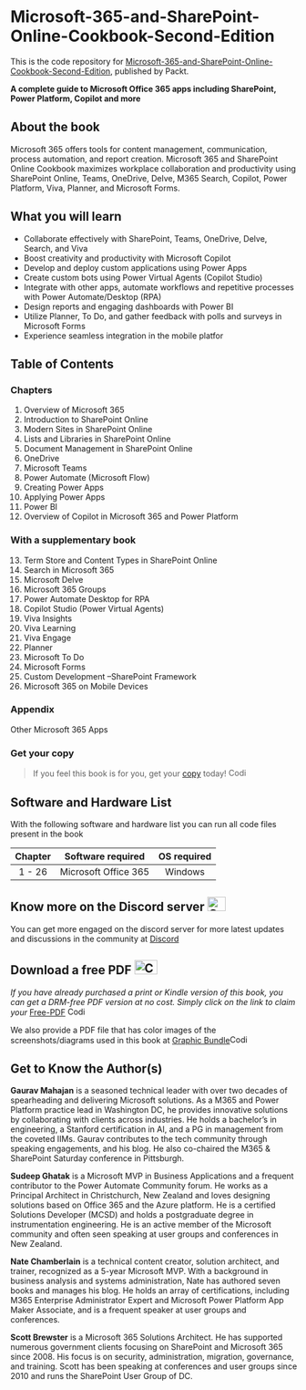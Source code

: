 # Microsoft-365-and-SharePoint-Online-Cookbook-Second-Edition

This is the code repository for [Microsoft-365-and-SharePoint-Online-Cookbook-Second-Edition](https://www.amazon.in/Microsoft-Office-SharePoint-Online-Cookbook/dp/1803243171/), published by Packt.

**A complete guide to Microsoft Office 365 apps including SharePoint, Power Platform, Copilot and more**

## About the book
Microsoft 365 offers tools for content management, communication, process automation, and report creation. Microsoft 365 and SharePoint Online Cookbook maximizes workplace collaboration and productivity using SharePoint Online, Teams, OneDrive, Delve, M365 Search, Copilot, Power Platform, Viva, Planner, and Microsoft Forms.

## What you will learn

- Collaborate effectively with SharePoint, Teams, OneDrive, Delve, Search, and Viva
- Boost creativity and productivity with Microsoft Copilot
- Develop and deploy custom applications using Power Apps
- Create custom bots using Power Virtual Agents (Copilot Studio)
- Integrate with other apps, automate workflows and repetitive processes with Power Automate/Desktop (RPA)
- Design reports and engaging dashboards with Power BI
- Utilize Planner, To Do, and gather feedback with polls and surveys in Microsoft Forms
- Experience seamless integration in the mobile platfor


## Table of Contents
### Chapters
1. Overview of Microsoft 365
2. Introduction to SharePoint Online
3. Modern Sites in SharePoint Online
4. Lists and Libraries in SharePoint Online
5. Document Management in SharePoint Online
6. OneDrive
7. Microsoft Teams
8. Power Automate (Microsoft Flow)
9. Creating Power Apps
10. Applying Power Apps
11. Power BI
12. Overview of Copilot in Microsoft 365 and Power Platform

### With a supplementary book
13. Term Store and Content Types in SharePoint Online
14. Search in Microsoft 365
15. Microsoft Delve
16. Microsoft 365 Groups
17. Power Automate Desktop for RPA
18. Copilot Studio (Power Virtual Agents)
19. Viva Insights
20. Viva Learning
21. Viva Engage
22. Planner
23. Microsoft To Do
24. Microsoft Forms
25. Custom Development –SharePoint Framework
26. Microsoft 365 on Mobile Devices

### Appendix
Other Microsoft 365 Apps


### Get your copy
> If you feel this book is for you, get your [copy](https://www.amazon.in/Microsoft-Office-SharePoint-Online-Cookbook-ebook/dp/B0B3DV8Y93/) today! <img alt="Coding" height="15" width="35"  src="https://media.tenor.com/ex_HDD_k5P8AAAAi/habbo-habbohotel.gif">

## Software and Hardware List
With the following software and hardware list you can run all code files present in the book

| Chapter | Software required   |  OS required    |
| :---:  | :---: | :---: |
| 1 - 26 | Microsoft Office 365  |   Windows  |

## Know more on the Discord server <img alt="Coding" height="25" width="32"  src="https://cliply.co/wp-content/uploads/2021/08/372108630_DISCORD_LOGO_400.gif">

You can get more engaged on the discord server for more latest updates and discussions in the community at [Discord](https://packt.link/powerusers) 

## Download a free PDF <img alt="Coding" height="25" width="40" src="https://emergency.com.au/wp-content/uploads/2021/03/free.gif">

_If you have already purchased a print or Kindle version of this book, you can get a DRM-free PDF version at no cost. Simply click on the link to claim your_
[Free-PDF](https://packt.link/free-ebook/9781803243177) <img alt="Coding" height="15" width="35"  src="https://media.tenor.com/ex_HDD_k5P8AAAAi/habbo-habbohotel.gif">

We also provide a PDF file that has color images of the screenshots/diagrams used in this book at [Graphic Bundle](https://packt.link/gbp/9781803243177)<img alt="Coding" height="15" width="35"  src="https://media.tenor.com/ex_HDD_k5P8AAAAi/habbo-habbohotel.gif">


## Get to Know the Author(s)

**Gaurav Mahajan** is a seasoned technical leader with over two decades of spearheading and delivering Microsoft solutions. As a M365 and Power Platform practice lead in Washington DC, he provides innovative solutions by collaborating with clients across industries. He holds a bachelor’s in engineering, a Stanford certification in AI, and a PG in management from the coveted IIMs. Gaurav contributes to the tech community through speaking engagements, and his blog. He also co-chaired the M365 & SharePoint Saturday conference in Pittsburgh.

**Sudeep Ghatak** is a Microsoft MVP in Business Applications and a frequent contributor to the Power Automate Community forum. He works as a Principal Architect in Christchurch, New Zealand and loves designing solutions based on Office 365 and the Azure platform. He is a certified Solutions Developer (MCSD) and holds a postgraduate degree in instrumentation engineering. He is an active member of the Microsoft community and often seen speaking at user groups and conferences in New Zealand.

**Nate Chamberlain** is a technical content creator, solution architect, and trainer, recognized as a 5-year Microsoft MVP. With a background in business analysis and systems administration, Nate has authored seven books and manages his blog. He holds an array of certifications, including M365 Enterprise Administrator Expert and Microsoft Power Platform App Maker Associate, and is a frequent speaker at user groups and conferences.

**Scott Brewster** is a Microsoft 365 Solutions Architect. He has supported numerous government clients focusing on SharePoint and Microsoft 365 since 2008. His focus is on security, administration, migration, governance, and training. Scott has been speaking at conferences and user groups since 2010 and runs the SharePoint User Group of DC.

